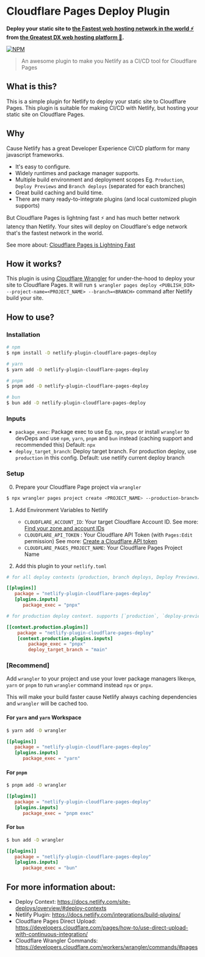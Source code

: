 # Cloudflare Pages Deploy Plugin

**Deploy your static site to [the Fastest web hosting network in the world ⚡️](https://pages.cloudflare.com/) from [the Greatest DX web hosting platform 🚀](https://netlify.app/).**

[![NPM](https://img.shields.io/npm/v/netlify-plugin-cloudflare-pages-deploy.svg)](https://www.npmjs.com/package/netlify-plugin-cloudflare-pages-deploy)

> An awesome plugin to make you Netlify as a CI/CD tool for Cloudflare Pages

## What is this?

This is a simple plugin for Netlify to deploy your static site to Cloudflare Pages. This plugin is suitable for making CI/CD with Netlify, but hosting your static site on Cloudflare Pages.

## Why

Cause Netlify has a great Developer Experience CI/CD platform for many javascript frameworks.

- It's easy to configure.
- Widely runtimes and package manager supports.
- Multiple build environment and deployment scopes Eg. `Production`, `Deploy Previews` and `Branch deploys` (separated for each branches)
- Great build caching and build time.
- There are many ready-to-integrate plugins (and local customized plugin supports)

But Cloudflare Pages is lightning fast ⚡️ and has much better network latency than Netlify. Your sites will deploy on Cloudflare's edge network that's the fastest network in the world.

See more about: [Cloudflare Pages is Lightning Fast
](https://blog.cloudflare.com/cloudflare-pages-is-lightning-fast/)

## How it works?

This plugin is using [Cloudflare Wrangler](https://developers.cloudflare.com/workers/wrangler) for under-the-hood to deploy your site to Cloudflare Pages.
It will run `$ wrangler pages deploy <PUBLISH_DIR> --project-name=<PROJECT_NAME> --branch=<BRANCH>` command after Netlify build your site.

## How to use?

### Installation

```sh
# npm
$ npm install -D netlify-plugin-cloudflare-pages-deploy

# yarn
$ yarn add -D netlify-plugin-cloudflare-pages-deploy

# pnpm
$ pnpm add -D netlify-plugin-cloudflare-pages-deploy

# bun
$ bun add -D netlify-plugin-cloudflare-pages-deploy
```

### Inputs

- `package_exec`: Package exec to use Eg. `npx`, `pnpx` or install `wrangler` to devDeps and use `npm`, `yarn`, `pnpm` and `bun` instead (caching support and recommended this) Default: `npx`
- `deploy_target_branch`: Deploy target branch. For production deploy, use `production` in this config. Default: use netlify current deploy branch

### Setup

0. Prepare your Cloudflare Page project via `wrangler`

```sh
$ npx wrangler pages project create <PROJECT_NAME> --production-branch=main
```

1. Add Environment Variables to Netlify

   - `CLOUDFLARE_ACCOUNT_ID`: Your target Cloudflare Account ID. See more: [Find your zone and account IDs
     ](https://developers.cloudflare.com/fundamentals/setup/find-account-and-zone-ids/)
   - `CLOUDFLARE_API_TOKEN` : Your Cloudflare API Token (with `Pages:Edit` permission) See more: [Create a Cloudflare API token
     ](https://developers.cloudflare.com/workers/ci-cd/external-cicd/github-actions/#api-token)
   - `CLOUDFLARE_PAGES_PROJECT_NAME`: Your Cloudflare Pages Project Name

2. Add this plugin to your `netlify.toml`

```toml
# for all deploy contexts (production, branch deploys, Deploy Previews).

[[plugins]]
   package = "netlify-plugin-cloudflare-pages-deploy"
   [plugins.inputs]
      package_exec = "pnpx"
```

```toml
# for production deploy context. supports [`production`, `deploy-preview`, `branch-deploy`, `dev`]

[[context.production.plugins]]
	package = "netlify-plugin-cloudflare-pages-deploy"
	[context.production.plugins.inputs]
		package_exec = "pnpx"
		deploy_target_branch = "main"
```

### [Recommend]

Add `wrangler` to your project and use your lover package managers like`npm`, `yarn` or `pnpm` to run `wrangler` command instead `npx` or `pnpx`.

This will make your build faster cause Netlify always caching dependencies and `wrangler` will be cached too.

#### For `yarn` and `yarn` Workspace
```sh
$ yarn add -D wrangler
```

```toml
[[plugins]]
   package = "netlify-plugin-cloudflare-pages-deploy"
   [plugins.inputs]
      package_exec = "yarn"
```

#### For `pnpm`
```sh
$ pnpm add -D wrangler
```

```toml
[[plugins]]
   package = "netlify-plugin-cloudflare-pages-deploy"
   [plugins.inputs]
      package_exec = "pnpm exec"
```

#### For `bun`
```sh
$ bun add -D wrangler
```

```toml
[[plugins]]
   package = "netlify-plugin-cloudflare-pages-deploy"
   [plugins.inputs]
      package_exec = "bun"
```


## For more information about:

- Deploy Context: https://docs.netlify.com/site-deploys/overview/#deploy-contexts
- Netlify Plugin: https://docs.netlify.com/integrations/build-plugins/
- Cloudflare Pages Direct Upload: https://developers.cloudflare.com/pages/how-to/use-direct-upload-with-continuous-integration/
- Cloudflare Wrangler Commands: https://developers.cloudflare.com/workers/wrangler/commands/#pages
